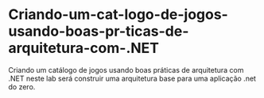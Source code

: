 # Criando-um-cat-logo-de-jogos-usando-boas-pr-ticas-de-arquitetura-com-.NET
Criando um catálogo de jogos usando boas práticas de arquitetura com .NET
neste lab será construir uma arquitetura base para uma aplicação .net do zero.
